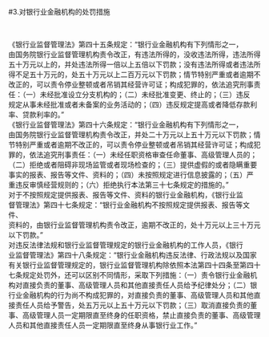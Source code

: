 #3.对银行业金融机构的处罚措施
<p>&nbsp;</p>
    <p>《银行业监督管理法》第四十五条规定：“银行业金融机构有下列情形之一，<br />
      由国务院银行业监督管理机构责令改正，有违法所得的，没收违法所得，违法所得<br />
      五十万元以上的，并处违法所得一倍以上五倍以下罚款；没有违法所得或者违法所<br />
      得不足五十万元的，处五十万元以上二百万元以下罚款；情节特别严重或者逾期不<br />
      改正的，可以责令停业整顿或者吊销其经营许可证；构成犯罪的，依法追究刑事责<br />
      任：（一）未经批准设立分支机构的；（二）未经批准变更、终止的；（三）违反<br />
      规定从事未经批准或者未备案的业务活动的；（四）违反规定提高或者降低存款利<br />
      率、贷款利率的。”<br />
      《银行业监督管理法》第四十六条规定：“银行业金融机构有下列情形之一，<br />
      由国务院银行业监督管理机构责令改正，并处二十万元以上五十万元以下罚款；情<br />
      节特别严重或者逾期不改正的，可以责令停业整顿或者吊销其经营许可证；构成犯<br />
      罪的，依法追究刑事责任：（一）未经任职资格审查任命董事、高级管理人员的；<br />
      （二）拒绝或者阻碍非现场监管或者现场检查的；（三）提供虚假的或者隐瞒重要<br />
      事实的报表、报告等文件、资料的；（四）未按照规定进行信息披露的；（五）严<br />
      重违反审慎经营规则的；（六）拒绝执行本法第三十七条规定的措施的。”<br />
      对于不按照规定提供报表、报告等文件、资料的银行业金融机构，《银行业监<br />
      督管理法》第四十七条规定：“银行业金融机构不按照规定提供报表、报告等文件、<br />
      资料的，由银行业监督管理机构责令改正，逾期不改正的，处十万元以上三十万元<br />
      以下罚款。”<br />
      对违反法律法规和银行业监督管理规定的银行业金融机构的工作人员，《银行<br />
      业监督管理法》第四十八条规定：“银行业金融机构违反法律、行政法规以及国家<br />
      有关银行业监督管理规定的，银行业监督管理机构除依照本法第四十四条至第四十<br />
      七条规定处罚外，还可以区别不同情形，采取下列措施：（一）责令银行业金融机<br />
      构对直接负责的董事、高级管理人员和其他直接责任人员给予纪律处分；（二）银<br />
      行业金融机构的行为尚不构成犯罪的，对直接负责的董事、高级管理人员和其他直<br />
      接责任人员给予警告，处五万元以上五十万元以下罚款；（三）取消直接负责的董<br />
      事、高级管理人员一定期限直至终身的任职资格，禁止直接负责的董事、高级管理<br />
    人员和其他直接责任人员一定期限直至终身从事银行业工作。”</p>